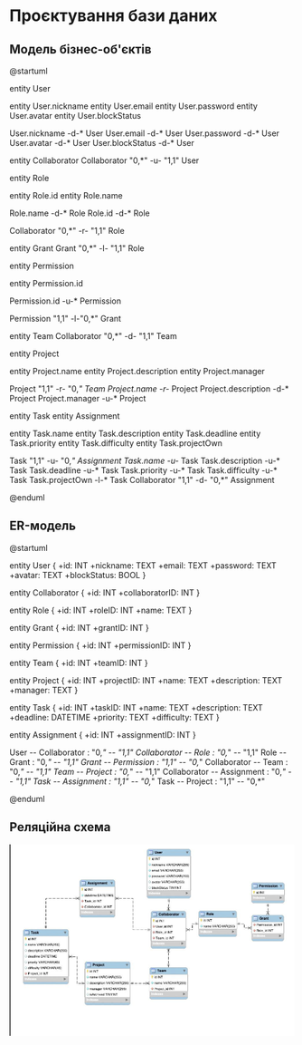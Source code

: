 # Проєктування бази даних

## Модель бізнес-об'єктів 

@startuml

entity User

entity User.nickname
entity User.email
entity User.password
entity User.avatar
entity User.blockStatus

User.nickname -d-* User
User.email -d-* User
User.password -d-* User
User.avatar -d-* User
User.blockStatus -d-* User

entity Collaborator
Collaborator "0,*" -u- "1,1" User

entity Role

entity Role.id
entity Role.name

Role.name -d-* Role
Role.id -d-* Role

Collaborator "0,*" -r- "1,1" Role

entity Grant
Grant "0,*" -l- "1,1" Role

entity Permission

entity Permission.id

Permission.id -u-* Permission

Permission "1,1" -l-"0,*" Grant

entity Team
Collaborator "0,*" -d- "1,1" Team

entity Project

entity Project.name
entity Project.description
entity Project.manager

Project "1,1" -r- "0,*" Team
Project.name -r-* Project
Project.description -d-* Project
Project.manager -u-* Project

entity Task
entity Assignment

entity Task.name
entity Task.description
entity Task.deadline
entity Task.priority
entity Task.difficulty
entity Task.projectOwn

Task "1,1" -u- "0,*" Assignment
Task.name -u-* Task
Task.description -u-* Task
Task.deadline -u-* Task
Task.priority -u-* Task
Task.difficulty -u-* Task
Task.projectOwn -l-* Task
Collaborator "1,1" -d- "0,*" Assignment

@enduml

## ER-модель
@startuml

entity User {
  +id: INT
  +nickname: TEXT
  +email: TEXT
  +password: TEXT
  +avatar: TEXT
  +blockStatus: BOOL
}

entity Collaborator {
  +id: INT
  +collaboratorID: INT
}

entity Role {
  +id: INT
  +roleID: INT 
  +name: TEXT
}

entity Grant {
  +id: INT
  +grantID: INT
}

entity Permission {
  +id: INT
  +permissionID: INT
}

entity Team {
  +id: INT
  +teamID: INT
}

entity Project {
  +id: INT
  +projectID: INT
  +name: TEXT
  +description: TEXT
  +manager: TEXT
}

entity Task {
  +id: INT
  +taskID: INT
  +name: TEXT
  +description: TEXT
  +deadline: DATETIME
  +priority: TEXT
  +difficulty: TEXT
}

entity Assignment {
  +id: INT
  +assignmentID: INT
}

User -- Collaborator : "0,*" -- "1,1"
Collaborator -- Role : "0,*" -- "1,1"
Role -- Grant : "0,*" -- "1,1"
Grant -- Permission : "1,1" -- "0,*"
Collaborator -- Team : "0,*" -- "1,1"
Team -- Project : "0,*" -- "1,1"
Collaborator -- Assignment : "0,*" -- "1,1"
Task -- Assignment : "1,1" -- "0,*"
Task -- Project : "1,1" -- "0,*"

@enduml



## Реляційна схема

![Реляційна схема](rel_scheme.jpg)